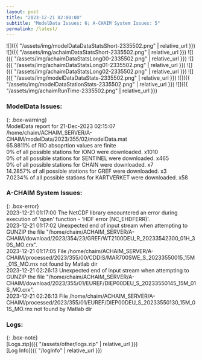 ```yaml
---
layout: post
title: "2023-12-21 02:00:00"
subtitle: "ModelData Issues: 6; A-CHAIM System Issues: 5"
permalink: /latest/
---
```


![]({{ "/assets/img/modelDataDataStatsShort-2335502.png" | relative_url }})
![]({{ "/assets/img/achaimDataStatsShort-2335502.png" | relative_url }})
![]({{ "/assets/img/achaimDataStatsLong00-2335502.png" | relative_url }})
![]({{ "/assets/img/achaimDataStatsLong01-2335502.png" | relative_url }})
![]({{ "/assets/img/achaimDataStatsLong02-2335502.png" | relative_url }})
![]({{ "/assets/img/modelDataDataStats-2335502.png" | relative_url }})
![]({{ "/assets/img/modelDataStationStats-2335502.png" | relative_url }})
![]({{ "/assets/img/achaimRunTime-2335502.png" | relative_url }})


### ModelData Issues:  
  
{: .box-warning}  
 ModelData report for 21-Dec-2023 02:15:07   
 /home/chaim/ACHAIM_SERVER/A-CHAIM/modelData/2023/355/02/modelData.mat   
 65.8811% of RIO absoprtion values are finite   
 0% of all possible stations for IONO were downloaded. x1010   
 0% of all possible stations for SENTINEL were downloaded. x465   
 0% of all possible stations for CHAIN were downloaded. x7   
 14.2857% of all possible stations for GREF were downloaded. x3   
 7.0234% of all possible stations for KARTVERKET were downloaded. x58   
  
### A-CHAIM System Issues:  
  
{: .box-error}  
2023-12-21 01:17:00 The NetCDF library encountered an error during execution of 'open' function - 'HDF error (NC_EHDFERR)'.  
2023-12-21 01:17:02 Unexpected end of input stream when attempting to GUNZIP the file "/home/chaim/ACHAIM_SERVER/A-CHAIM/download/2023/354/23/GREF/WT2100DEU_R_20233542300_01H_30S_MO.crx".  
2023-12-21 01:17:05 File /home/chaim/ACHAIM_SERVER/A-CHAIM/processed/2023/355/00/CDDIS/MAR700SWE_S_20233550015_15M_01S_MO.rnx not found by Matlab dir  
2023-12-21 02:26:13 Unexpected end of input stream when attempting to GUNZIP the file "/home/chaim/ACHAIM_SERVER/A-CHAIM/download/2023/355/01/EUREF/DIEP00DEU_S_20233550145_15M_01S_MO.crx".  
2023-12-21 02:26:13 File /home/chaim/ACHAIM_SERVER/A-CHAIM/processed/2023/355/01/EUREF/DIEP00DEU_S_20233550130_15M_01S_MO.rnx not found by Matlab dir  

### Logs:  
  
{: .box-note}  
[Logs.zip]({{ "/assets/other/logs.zip" | relative_url }})  
[Log Info]({{ "/logInfo" | relative_url }})  

